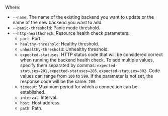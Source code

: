 Where:
* `--name`: The name of the existing backend you want to update or the name of the new backend you want to add.
* `--panic-threshold`: Panic mode threshold.
* `--http-healthcheck`: Resource health check parameters:
  * `port`: Port.
  * `healthy-threshold`: Healthy threshold.
  * `unhealthy-threshold`: Unhealthy threshold.
  * `expected-statuses`: HTTP status code that will be considered correct when running the backend health check. To add multiple values, specify them separated by commas: `expected-statuses=201,expected-statuses=205,expected-statuses=302`. Code values can range from `100` to `599`. If the parameter is not set, the response code will be the same: `200`.
  * `timeout`: Maximum period for which a connection can be established.
  * `interval`: Interval.
  * `host`: Host address.
  * `path`: Path.
